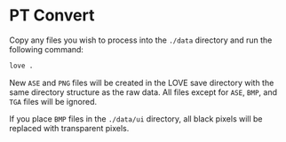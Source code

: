 # PT Convert

Copy any files you wish to process into the `./data` directory and run the following command:

```sh
love .
```

New `ASE` and `PNG` files will be created in the LOVE save directory with the same directory structure as the raw data. All files except for `ASE`, `BMP`, and `TGA` files will be ignored.

If you place `BMP` files in the `./data/ui` directory, all black pixels will be replaced with transparent pixels.
